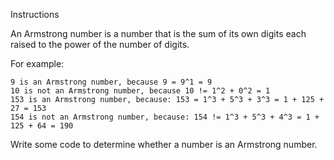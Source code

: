 Instructions

An Armstrong number is a number that is the sum of its own digits each raised to the power of the number of digits.

For example:

    9 is an Armstrong number, because 9 = 9^1 = 9
    10 is not an Armstrong number, because 10 != 1^2 + 0^2 = 1
    153 is an Armstrong number, because: 153 = 1^3 + 5^3 + 3^3 = 1 + 125 + 27 = 153
    154 is not an Armstrong number, because: 154 != 1^3 + 5^3 + 4^3 = 1 + 125 + 64 = 190

Write some code to determine whether a number is an Armstrong number.
